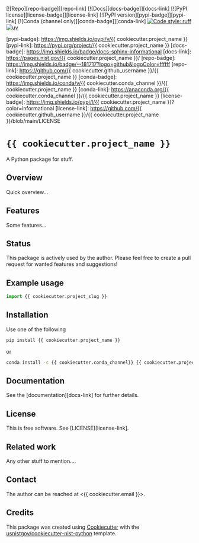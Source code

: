 <!-- markdownlint-disable MD041 -->

<!-- prettier-ignore-start -->
[![Repo][repo-badge]][repo-link]
[![Docs][docs-badge]][docs-link]
[![PyPI license][license-badge]][license-link]
[![PyPI version][pypi-badge]][pypi-link]
[![Conda (channel only)][conda-badge]][conda-link]
[![Code style: ruff][ruff-badge]][ruff-link]
[![uv][uv-badge]][uv-link]

<!--
  For more badges, see
  https://shields.io/category/other
  https://naereen.github.io/badges/
  [pypi-badge]: https://badge.fury.io/py/{{ cookiecutter.project_name }}
-->

[ruff-badge]: https://img.shields.io/endpoint?url=https://raw.githubusercontent.com/astral-sh/ruff/main/assets/badge/v2.json
[ruff-link]: https://github.com/astral-sh/ruff
[uv-badge]: https://img.shields.io/endpoint?url=https://raw.githubusercontent.com/astral-sh/uv/main/assets/badge/v0.json
[uv-link]: https://github.com/astral-sh/uv
[pypi-badge]: https://img.shields.io/pypi/v/{{ cookiecutter.project_name }}
[pypi-link]: https://pypi.org/project/{{ cookiecutter.project_name }}
[docs-badge]: https://img.shields.io/badge/docs-sphinx-informational
[docs-link]: https://pages.nist.gov/{{ cookiecutter.project_name }}/
[repo-badge]: https://img.shields.io/badge/--181717?logo=github&logoColor=ffffff
[repo-link]: https://github.com/{{ cookiecutter.github_username }}/{{ cookiecutter.project_name }}
[conda-badge]: https://img.shields.io/conda/v/{{ cookiecutter.conda_channel }}/{{ cookiecutter.project_name }}
[conda-link]: https://anaconda.org/{{ cookiecutter.conda_channel }}/{{ cookiecutter.project_name }}
[license-badge]: https://img.shields.io/pypi/l/{{ cookiecutter.project_name }}?color=informational
[license-link]: https://github.com/{{ cookiecutter.github_username }}/{{ cookiecutter.project_name }}/blob/main/LICENSE

<!-- other links -->

<!-- prettier-ignore-end -->

# `{{ cookiecutter.project_name }}`

A Python package for stuff.

## Overview

Quick overview...

## Features

Some features...

## Status

This package is actively used by the author. Please feel free to create a pull
request for wanted features and suggestions!

## Example usage

```python
import {{ cookiecutter.project_slug }}
```

<!-- end-docs -->

## Installation

<!-- start-installation -->

Use one of the following

```bash
pip install {{ cookiecutter.project_name }}
```

or

```bash
conda install -c {{ cookiecutter.conda_channel}} {{ cookiecutter.project_name }}
```

<!-- end-installation -->

## Documentation

See the [documentation][docs-link] for further details.

## License

This is free software. See [LICENSE][license-link].

## Related work

Any other stuff to mention....

## Contact

The author can be reached at <{{ cookiecutter.email }}>.

## Credits

This package was created using
[Cookiecutter](https://github.com/audreyr/cookiecutter) with the
[usnistgov/cookiecutter-nist-python](https://github.com/usnistgov/cookiecutter-nist-python)
template.
